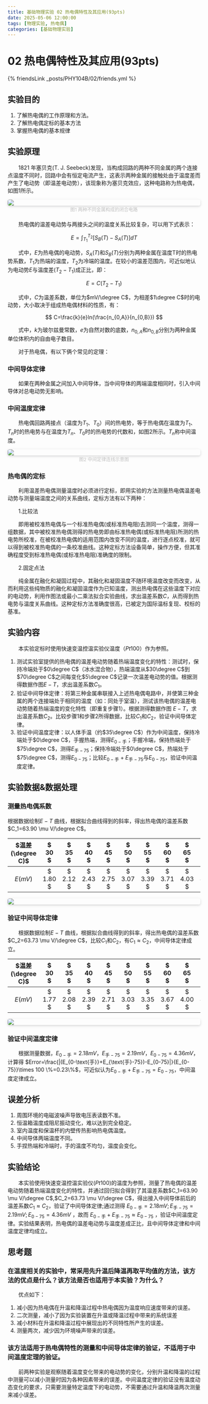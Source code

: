 ```yaml
---
title: 基础物理实验 02 热电偶特性及其应用(93pts)
date: 2025-05-06 12:00:00
tags: [物理实验, 热电偶]
categories: [基础物理实验]
---
```

# 02 热电偶特性及其应用(93pts)
{% friendsLink _posts/PHY104B/02/friends.yml %}
## 实验目的 
1. 了解热电偶的工作原理和方法。  
2. 了解热电偶定标的基本方法  
3. 掌握热电偶的基本规律  

## 实验原理
&emsp;&emsp;1821 年塞贝克(T. J. Seebeck)发现，当构成回路的两种不同金属的两个连接点温度不同时，回路中会有恒定电流产生，这表示两种金属的接触处由于温度差而产生了电动势（即温差电动势），该现象称为塞贝克效应，这种电路称为热电偶，如图1所示。

<div style="margin-bottom: 1px">
<img style="border-radius: 0.3125em;display:block;margin:auto;
    box-shadow: 0 2px 4px 0 rgba(34,36,38,.12),0 2px 10px 0 rgba(34,36,38,.08);" 
    src="imgs/1.png">
</div>
<div style="margin-bottom: 20px;">
<center style="font-size:12px;color:#C0C0C0;padding=2px">图1 两种不同金属构成的闭合电路</center>
</div>

&emsp;&emsp;热电偶的温差电动势与两接头之间的温度关系比较复杂，可以用下式表示：

$$
E=\int_{T_1}^{T_2} [S_B(T)-S_A(T)] dT
$$

&emsp;&emsp;式中，$E$为热电偶的电动势，$S_A(T)$和$S_B(T)$分别为两种金属在温度T时的热电势系数，$T_1$为热端的温度，$T_2$为冷端的温度。在较小的温差范围内，可近似地认为电动势$E$与温度差($T_2-T_1$)成正比，即：

$$
E=C(T_2-T_1)
$$

&emsp;&emsp;式中，$C$为温差系数，单位为$mV/\degree C$，为相差$1\degree C$时的电动势，大小取决于组成热电偶材料的性质，有：

$$
C=\frac{k}{e}ln(\frac{n_{0,A}}{n_{0,B}})
$$

&emsp;&emsp;式中，$k$为玻尔兹曼常数，$e$为自然对数的底数，$n_{0,A}$和$n_{0,B}$分别为两种金属单位体积内的自由电子数目。

&emsp;&emsp;对于热电偶，有以下俩个常见的定理：

### 中间导体定律

&emsp;&emsp;如果在两种金属之间加入中间导体，当中间导体的两端温度相同时，引入中间导体对总电动势无影响。

### 中间温度定律

&emsp;&emsp;热电偶回路两接点（温度为$T_1$、$T_0$）间的热电势，等于热电偶在温度为$T_1$、$T_n$时的热电势与在温度为$T_n$、$T_0$时的热电势的代数和，如图2所示。$T_n$称中间温度。

<div style="margin-bottom: 1px">
<img style="border-radius: 0.3125em;display:block;margin:auto;
    box-shadow: 0 2px 4px 0 rgba(34,36,38,.12),0 2px 10px 0 rgba(34,36,38,.08);" 
    src="imgs/2.png">
</div>
<div style="margin-bottom: 20px;">
<center style="font-size:12px;color:#C0C0C0;padding=2px">图2  中间定律连线示意图</center>
</div>

### 热电偶的定标
&emsp;&emsp;利用温差热电偶测量温度时必须进行定标，即用实验的方法测量热电偶温差电动势与测量端温度之间的关系曲线，定标方法有以下两种： 

&emsp;&emsp;1.比较法

&emsp;&emsp;即用被校准热电偶与一个标准热电偶(或标准热电阻)去测同一个温度，测得一组数据，其中被校准热电偶测得的热电势即由标准热电偶(或标准热电阻)所测的热电势所校准，在被校准热电偶的适用范围内改变不同的温度，进行逐点校准，就可以得到被校准热电偶的一条校准曲线。这种定标方法设备简单，操作方便，但其准确程度受到标准热电偶(或标准热电阻)准确度的限制。

&emsp;&emsp;2.固定点法

&emsp;&emsp;纯金属在融化和凝固过程中，其融化和凝固温度不随环境温度改变而改变，从而利用这些纯物质的融化和凝固温度作为已知温度，测出热电偶在这些温度下对应的电动势，利用作图法或最小二乘法拟合实验曲线，求出温差系数$C$，从而得到热电势与温度关系曲线。这种定标方法准确度很高，已被定为国际温标复现、校标的基准。

## 实验内容

&emsp;&emsp;本实验定标时使用快速变温控温实验仪温度（$Pt100$）作为参照。

1. 测试实验室提供的热电偶的温差电动势随着热端温度变化的特性：测试时，保持冷端处于$0\degree C$（冰水混合物），热端温度从$30\degree C$到$70\degree C$之间每变化$5\degree C$记录一次温差电动势的值。根据测得数据作图$E-T$，求出温差系数$C_1$。
2. 验证中间导体定律：将第三种金属串联接入上述热电偶电路中，并使第三种金属的两个连接端处于相同的温度（如：同处于室温），测试该热电偶的温差电动势随着热端温度的变化特性（即重复步骤1）。根据测得数据作图 $E-T$，求出温差系数$C_2$。比较步骤1和步骤2所得数据，比较$C_1$和$C_2$，验证中间导体定律。
3. 验证中间温度定律：以人体手温（约$35\degree C$）作为中间温度，保持冷端处于$0\degree C$，手握热端，测得$E_{0-\text{手}}$；手握冷端，保持热端处于$75\degree C$，测得$E_{\text{手}-75}$；保持冷端处于$0\degree C$，热端处于$75\degree C$，测得$E_{0-75}$；比较$E_{0-\text{手}}+E_{\text{手}-75}$与$E_{0-75}$，验证中间温度定律。

## 实验数据&数据处理

### 测量热电偶系数
根据数据绘制$E−T$ 曲线，根据拟合曲线得到的斜率，得出热电偶的温差系数$C_1=63.90 \mu V/\degree C$。
   
|$温差(\degree C)$|$ 30 $|$ 35 $|$ 40 $|$ 45 $|$ 50 $|$ 55 $|$ 60 $|$ 65 $|$ 70 $|
|:--:|:--:|:--:|:--:|:--:|:--:|:--:|:--:|:--:|--:|
|$E(mV)$|$ 1.80 $|$ 2.12 $|$ 2.43 $|$ 2.75 $|$ 3.07 $|$ 3.39 $|$ 3.71 $|$ 4.03 $|$ 4.36 $|

<div style="margin-bottom: 1px">
<img style="border-radius: 0.3125em;display:block;margin:auto;
    box-shadow: 0 2px 4px 0 rgba(34,36,38,.12),0 2px 10px 0 rgba(34,36,38,.08);" 
    src="imgs/3.png">
</div>

### 验证中间导体定律
&emsp;&emsp;根据数据绘制$E−T$ 曲线，根据拟合曲线得到的斜率，得出热电偶的温差系数$C_2=63.73 \mu V/\degree C$，比较$C_1$和$C_2$，有$C_1\approx C_2$，中间导体定律成立。

|$温差(\degree C)$|$ 30 $|$ 35 $|$ 40 $|$ 45 $|$ 50 $|$ 55 $|$ 60 $|$ 65 $|$ 70 $|
|:--:|:--:|:--:|:--:|:--:|:--:|:--:|:--:|:--:|--:|
|$E(mV)$|$ 1.77 $|$ 2.08 $|$ 2.39 $|$ 2.71 $|$ 3.03 $|$ 3.35 $|$ 3.67 $|$ 4.00 $|$ 4.31 $|

<div style="margin-bottom: 1px">
<img style="border-radius: 0.3125em;display:block;margin:auto;
    box-shadow: 0 2px 4px 0 rgba(34,36,38,.12),0 2px 10px 0 rgba(34,36,38,.08);" 
    src="imgs/4.png">
</div>

### 验证中间温度定律

&emsp;&emsp;根据测量数据，$E_{0-\text{手}}=2.18mV，E_{\text{手}-75}=2.19mV$，$E_{0-75}=4.36mV$，计算得
$Error=\frac{|(E_{0-\text{手}}+E_{\text{手}-75})-E_{0-75}|}{E_{0-75}}\times 100 \%=0.23\%$，可近似认为$E_{0-\text{手}}+E_{\text{手}-75}= E_{0-75}$，中间温度定律成立。

## 误差分析
1. 周围环境的电磁波噪声导致电压表读数不准。
2. 恒温箱温度成阻尼振动变化，难以达到完全稳定。
3. 室内温度和保温杯的内壁传热影响热电偶温度。
4. 中间导体两端温度不同。
5. 手捏热端和冷端时，手的温度不均匀，温度会变化。

## 实验结论
&emsp;&emsp;本实验使用快速变温控温实验仪($Pt100$)的温度为参照，测量了热电偶的温差电动势随着热端温度变化的特性，并通过回归拟合得到了其温差系数$C_1=63.90 \mu V/\degree C$,$C_2=63.73 \mu V/\degree C$，得出接入中间导体前后的温差系数$C_1≈C_2$，验证了中间导体定律;通过测得 $E_{0-\text{手}}=2.18mV; E_{\text{手}-75}=2.19mV; E_{0-75}=4.36mV$ ，故而 $E_{0-\text{手}} +E_{\text{手}-75} \approx E_{0-75}$ ，验证中间温度定律。实验结果表明，热电偶的温差电动势与温度差成正比，且中间导体定律和中间温度定律均成立。

## 思考题
### 在温度相关的实验中，常采用先升温后降温再取平均值的方法，该方法的优点是什么？该方法是否也适用于本实验？为什么？

&emsp;&emsp;优点如下：
1. 减小因为热电偶在升温和降温过程中热电偶因为温度响应速度带来的误差。
2. 二次测量，减小了因为实验装置在升温或降温过程中带来的系统误差
3. 减小材料在升温和降温过程中展现出的不同特性所产生的误差。
4. 测量两次，减少因为环境噪声带来的误差。
   
### 该方法适用于热电偶特性的测量和中间导体定律的验证，不适用于中间温度定理的验证。

&emsp;&emsp;前两种实验是观察随着温度变化带来的电动势的变化，分别升温和降温的过程中测量可以减小测量时因为各种因素带来的误差。中间温度定律的验证没有温度动态变化的要求，只需要测量特定温度下的电动势，不需要通过升温和降温两次测量来减小误差。
